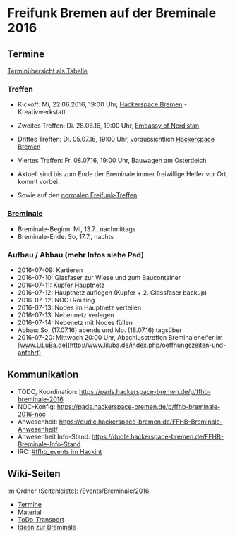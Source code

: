# Freifunk Bremen auf der Breminale 2016

## Termine
[Terminübersicht als Tabelle](http://wiki.bremen.freifunk.net/Events/Breminale/2016/Termine)
### Treffen
* Kickoff: Mi, 22.06.2016, 19:00 Uhr, [Hackerspace Bremen](https://www.hackerspace-bremen.de) - Kreativwerkstatt
* Zweites Treffen: Di. 28.06.16, 19:00 Uhr, [Embassy of Nerdistan](https://embassy.ccchb.de)
* Drittes Treffen: Di. 05.07.16, 19:00 Uhr, voraussichtlich [Hackerspace Bremen](https://www.hackerspace-bremen.de)
* Viertes Treffen: Fr. 08.07.16, 19:00 Uhr, Bauwagen am Osterdeich
* Aktuell sind bis zum Ende der Breminale immer freiwillige Helfer vor Ort, kommt vorbei.

* Sowie auf den [normalen Freifunk-Treffen](http://wiki.bremen.freifunk.net/Home#infos-zu-unseren-treffen)

### [Breminale](http://breminale.ffhb.de/)
* Breminale-Beginn: Mi, 13.7., nachmittags
* Breminale-Ende: So, 17.7., nachts

### Aufbau / Abbau (mehr Infos siehe Pad)
* 2016-07-09: Kartieren
* 2016-07-10: Glasfaser zur Wiese und zum Baucontainer
* 2016-07-11: Kupfer Hauptnetz
* 2016-07-12: Hauptnetz auflegen (Kupfer + 2. Glassfaser backup)
* 2016-07-12: NOC+Routing
* 2016-07-13: Nodes im Hauptnetz verteilen
* 2016-07-13: Nebennetz verlegen
* 2016-07-14: Nebenetz mit Nodes füllen
* Abbau: So. (17.07.16) abends und Mo. (18.07.16) tagsüber
* 2016-07-20: Mittwoch 20:00 Uhr, Abschlusstreffen Breminalehelfer im [www.LiLuBa.de](http://www.liluba.de/index.php/oeffnungszeiten-und-anfahrt)

## Kommunikation
* TODO, Koordination: https://pads.hackerspace-bremen.de/p/ffhb-breminale-2016
* NOC-Konfig: https://pads.hackerspace-bremen.de/p/ffhb-breminale-2016-noc
* Anwesenheit: https://dudle.hackerspace-bremen.de/FFHB-Breminale-Anwesenheit/
* Anwesenheit Info-Stand: https://dudle.hackerspace-bremen.de/FFHB-Breminale-Info-Stand
* IRC: [#ffhb_events im Hackint](irc://irc.hackint.org/ffhb_events)

## Wiki-Seiten
Im Ordner (Seitenleiste): /Events/Breminale/2016

* <a href="http://wiki.bremen.freifunk.net/Events/Breminale/2016/Termine" target="_blank">Termine</a>
* <a href="http://wiki.bremen.freifunk.net/Events/Breminale/2016/Material"
target="_blank">Material</a>
* <a href="http://wiki.bremen.freifunk.net/Events/Breminale/2016/ToDo_Transport"
target="_blank">ToDo_Transport</a>
* <a href="http://wiki.bremen.freifunk.net/Events/Breminale/2016/Ideen-zur-Breminale" target="_blank">Ideen zur Breminale</a>
